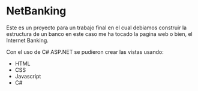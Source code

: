 # NetBanking

Este es un proyecto para un trabajo final en el cual debiamos construir la estructura de un banco en este caso me ha tocado
la pagina web o bien, el Internet Banking.

Con el uso de C# ASP.NET se pudieron crear las vistas usando:
  - HTML
  - CSS
  - Javascript
  - C#
